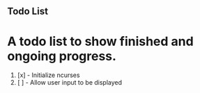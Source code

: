 ## Todo List
# A todo list to show finished and ongoing progress.

1. [x] - Initialize ncurses
2. [ ] - Allow user input to be displayed